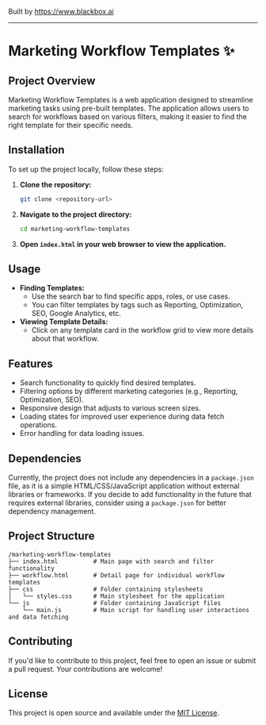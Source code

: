 
Built by https://www.blackbox.ai

---

# Marketing Workflow Templates ✨

## Project Overview
Marketing Workflow Templates is a web application designed to streamline marketing tasks using pre-built templates. The application allows users to search for workflows based on various filters, making it easier to find the right template for their specific needs.

## Installation
To set up the project locally, follow these steps:

1. **Clone the repository:**
   ```bash
   git clone <repository-url>
   ```
2. **Navigate to the project directory:**
   ```bash
   cd marketing-workflow-templates
   ```
3. **Open `index.html` in your web browser to view the application.**

## Usage
- **Finding Templates:**
   - Use the search bar to find specific apps, roles, or use cases.
   - You can filter templates by tags such as Reporting, Optimization, SEO, Google Analytics, etc.
- **Viewing Template Details:**
   - Click on any template card in the workflow grid to view more details about that workflow.

## Features
- Search functionality to quickly find desired templates.
- Filtering options by different marketing categories (e.g., Reporting, Optimization, SEO).
- Responsive design that adjusts to various screen sizes.
- Loading states for improved user experience during data fetch operations.
- Error handling for data loading issues.

## Dependencies
Currently, the project does not include any dependencies in a `package.json` file, as it is a simple HTML/CSS/JavaScript application without external libraries or frameworks. If you decide to add functionality in the future that requires external libraries, consider using a `package.json` for better dependency management.

## Project Structure
```
/marketing-workflow-templates
├── index.html          # Main page with search and filter functionality
├── workflow.html       # Detail page for individual workflow templates
├── css                 # Folder containing stylesheets
│   └── styles.css      # Main stylesheet for the application
└── js                  # Folder containing JavaScript files
    └── main.js         # Main script for handling user interactions and data fetching
```

## Contributing
If you'd like to contribute to this project, feel free to open an issue or submit a pull request. Your contributions are welcome!

## License
This project is open source and available under the [MIT License](LICENSE).